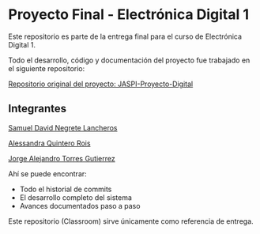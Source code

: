 # Proyecto Final - Electrónica Digital 1

Este repositorio es parte de la entrega final para el curso de Electrónica Digital 1.

Todo el desarrollo, código y documentación del proyecto fue trabajado en el siguiente repositorio:

[Repositorio original del proyecto: JASPI-Proyecto-Digital](https://github.com/Snegunal/JASPI-Proyecto-Digital)


## Integrantes 

[Samuel David Negrete Lancheros](https://github.com/Snegunal)

[Alessandra Quintero Rois](https://github.com/Alequira)

[Jorge Alejandro Torres Gutierrez](https://github.com/DonTorres01)

Ahí se puede encontrar:
- Todo el historial de commits
- El desarrollo completo del sistema
- Avances documentados paso a paso

Este repositorio (Classroom) sirve únicamente como referencia de entrega.
